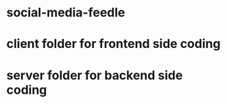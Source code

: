# social-media-feedle
# client folder for frontend side coding
# server folder for backend side coding
